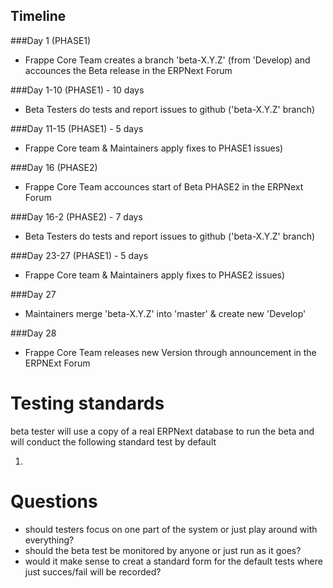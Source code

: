 ## Timeline

###Day 1 (PHASE1)  
- Frappe Core Team creates a branch 'beta-X.Y.Z' (from 'Develop) and accounces the Beta release in the ERPNext Forum

###Day 1-10 (PHASE1) - 10 days  
- Beta Testers do tests and report issues to github ('beta-X.Y.Z' branch)

###Day 11-15 (PHASE1) - 5 days
- Frappe Core team & Maintainers apply fixes to PHASE1 issues)

###Day 16 (PHASE2)  
- Frappe Core Team accounces start of Beta PHASE2 in the ERPNext Forum

###Day 16-2 (PHASE2) - 7 days  
- Beta Testers do tests and report issues to github ('beta-X.Y.Z' branch)

###Day 23-27 (PHASE1) - 5 days  
- Frappe Core team & Maintainers apply fixes to PHASE2 issues)

###Day 27  
- Maintainers merge 'beta-X.Y.Z' into 'master' & create new 'Develop'

###Day 28
- Frappe Core Team releases new Version through announcement in the ERPNExt Forum
  
  
  
# Testing standards

beta tester will use a copy of a real ERPNext database to run the beta and will conduct the following standard test by default

1.   
  
  
# Questions

- should testers focus on one part of the system or just play around with everything?
- should the beta test be monitored by anyone or just run as it goes?
- would it make sense to creat a standard form for the default tests where just succes/fail will be recorded?
